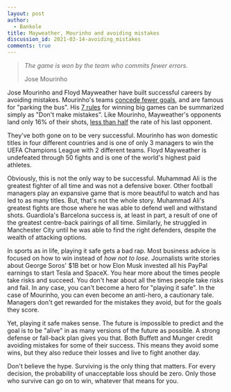 ```yaml
---
layout: post
author:
  - Bankole
title: Mayweather, Mourinho and avoiding mistakes
discussion_id: 2021-03-14-avoiding_mistakes
comments: true
---
```


> *The game is won by the team who commits fewer errors*.
>
> Jose Mourinho

Jose Mourinho and Floyd Mayweather have built successful careers by avoiding
mistakes. Mourinho's teams [concede fewer
goals](https://premierleaguenewsnow.com/coronavirus-lockdown-series-stats-behind-jose-mourinho-2004-05-chelsea-success/),
and are famous for  "parking the bus". His [7
rules](https://www.jefftipping.com/blog/jose-mourinhos-seven-winning-principles)
for winning big games can be summarized simply as "Don't make mistakes". Like
Mourinho, Mayweather's opponents land only 16% of their shots, [less than
half](https://bleacherreport.com/articles/1135177-floyd-mayweather-is-the-best-of-all-time-according-to-compubox-at-least)
the rate of his last opponent.

They've both gone on to be very successful. Mourinho has won domestic titles in
four different countries and is one of only 3 managers to win the UEFA Champions
League with 2 different teams. Floyd Mayweather is undefeated through 50 fights
and is one of the world's highest paid athletes.

Obviously, this is not the only way to be successful. Muhammad Ali is the
greatest fighter of all time and was not a defensive boxer. Other football
managers play an expansive game that is more beautiful to watch and has led to
as many titles. But, that's not the whole story. Muhammad Ali's greatest fights
are those where he was able to defend well and withstand shots. Guardiola's
Barcelona success is, at least in part, a result of one of the greatest
centre-back pairings of all time. Similarly, he struggled in Manchester City
until he was able to find the right defenders, despite the wealth of attacking
options.

In sports as in life, playing it safe gets a bad rap. Most business advice is
focused on how to win instead of *how not to lose*. Journalists write stories
about George Soros' $1B bet or how Elon Musk invested all his PayPal earnings to
start Tesla and SpaceX. You hear more about the times people take risks and
succeed. You don't hear about all the times people take risks and fail. In any
case, you can't become a hero for "playing it safe". In the case of Mourinho,
you can even become an anti-hero, a cautionary tale. Managers don't get rewarded
for the mistakes they avoid, but for the goals they score.

Yet, playing it safe makes sense. The future is impossible to predict and the
goal is to be "alive" in as many versions of the future as possible. A strong
defense or fall-back plan gives you that. Both Buffett and Munger credit
avoiding mistakes for some of their success. This means they avoid some wins,
but they also reduce their losses and live to fight another day.

Don't believe the hype. Surviving is the only thing that matters. For every
decision, the probability of unacceptable loss should be zero. Only those who
survive can go on to win, whatever that means for you.
